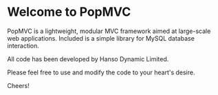 # Welcome to PopMVC

PopMVC is a lightweight, modular MVC framework aimed at large-scale web applications.
Included is a simple library for MySQL database interaction.

All code has been developed by Hanso Dynamic Limited.

Please feel free to use and modify the code to your heart's desire.

Cheers!
